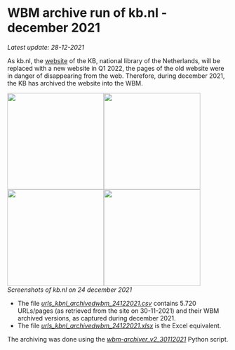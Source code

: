 # WBM archive run of kb.nl - december 2021
*Latest update: 28-12-2021*

As kb.nl, the [website](https://www.kb.nl) of the KB, national library of the Netherlands, will be replaced with a new website in Q1 2022, the pages of the old website were in danger of disappearing from the web. Therefore, during december 2021, the KB has archived the website into the WBM. 

<kbd><image src="images/kbnl_homepage_28122021.png" width="220"/></kbd><kbd><image src="images/kbnl_newspage_28122021.png" width="220"/></kbd><kbd><image src="images/kbnl_themepage_28122021.png" width="220"/></kbd><kbd><image src="images/kbnl_organisationpage_28122021.png" width="220"/></kbd>
<br clear="all"/>
*Screenshots of kb.nl on 24 december 2021*

* The file *[urls_kbnl_archivedwbm_24122021.csv](urls_kbnl_archivedwbm_24122021.csv)* contains 5.720 URLs/pages (as retrieved from the site on 30-11-2021) and their WBM archived versions, as captured during december 2021.  
* The file *[urls_kbnl_archivedwbm_24122021.xlsx](urls_kbnl_archivedwbm_24122021.xlsx)* is the Excel equivalent.

The archiving was done using the *[wbm-archiver_v2_30112021](../../wbm-archiver_v2_30112021)* Python script.
